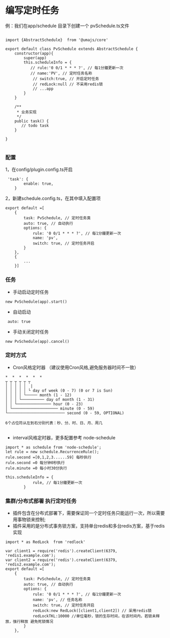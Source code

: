 
# 编写定时任务

例：我们在app/schedule 目录下创建一个
pvSchedule.ts文件
```

import {AbstractSchedule}  from '@umajs/core'

export default class PvSchedule extends AbstractSchedule {
    constructor(app){
        super(app)
        this.scheduleInfo = {
           // rule:'0 0/1 * * * ?', // 每1分鐘更新一次
           // name:'PV', // 定时任务名称
            // switch:true, // 开启定时任务
            // redLock:null // 不采用redis锁 
            // ...app
        }
    }

    /**
     * 业务实现
     */
    public task() {
       // todo task
    }

}


```
### 配置

1，在config/plugin.config.ts开启
```
 'task': {
        enable: true,
    }

```
2，新建schedule.config.ts，在其中填入配置项
```
export default =[
    {
        task: PvSchedule, // 定时任务类
        auto: true, // 自动执行 
        options: {
            rule: '0 0/1 * * * ?', // 每1分鐘更新一次
            name: 'pv',
            switch: true, // 定时任务开启
        }
    },
    {
        ...
    }]
```

### 任务
- 手动启动定时任务
```
new PvSchedule(app).start()
```

- 自动启动
```
 auto: true

```
- 手动关闭定时任务

```
new PvSchedule(app).cancel()

```
### 定时方式 

- Cron风格定时器 （建议使用Cron风格,避免服务器时间不一致）
```
*  *  *  *  *  *
┬ ┬ ┬ ┬ ┬ ┬
│ │ │ │ │  |
│ │ │ │ │ └ day of week (0 - 7) (0 or 7 is Sun)
│ │ │ │ └───── month (1 - 12)
│ │ │ └────────── day of month (1 - 31)
│ │ └─────────────── hour (0 - 23)
│ └──────────────────── minute (0 - 59)
└───────────────────────── second (0 - 59, OPTIONAL)

6个占位符从左到右分别代表：秒、分、时、日、月、周几


```

- interval风格定时器，更多配置参考 node-schedule 
```
import * as schedule from 'node-schedule';
let rule = new schedule.RecurrenceRule();
rule.second =[0,1,2,3......59] 每秒执行
rule.second =0 每分钟0秒执行
rule.minute =0 每小时30分执行

this.scheduleInfo = {
            rule, // 每1分鐘更新一次
        }
```

### 集群/分布式部署 执行定时任务

- 插件包含在分布式部署下，需要保证同一个定时任务只能运行一次，所以需要用事物锁来控制;
- 插件采用的是分布式事务锁方案，支持单台redis和多台redis方案，基于redis实现


```
import * as RedLock  from 'redlock'

var client1 = require('redis').createClient(6379, 'redis1.example.com');
var client2 = require('redis').createClient(6379, 'redis2.example.com');
export default =[
    {
        task: PvSchedule, // 定时任务类
        auto: true, // 自动执行 
        options: {
            rule: '0 0/1 * * * ?', // 每1分鐘更新一次
            name: 'pv', // 任务名称
            switch: true, // 定时任务开启
            redLock:new RedLock([client1,client2]) // 采用redis锁 
            redLockTKL:10000 //单位毫秒，锁的生存时间，在该时间内，若锁未释放，强行释放 避免死锁情况
        }
    },
```




